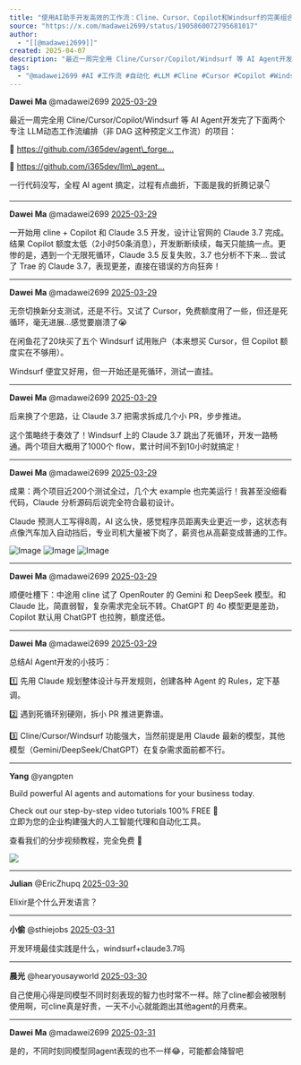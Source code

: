 ```yaml
---
title: "使用AI助手开发高效的工作流：Cline、Cursor、Copilot和Windsurf的完美组合"
source: "https://x.com/madawei2699/status/1905860072795681017"
author:
  - "[[@madawei2699]]"
created: 2025-04-07
description: "最近一周完全用 Cline/Cursor/Copilot/Windsurf 等 AI Agent开发完了下面两个专注 LLM动态工作流编排（非 DAG 这种预定义工作流）的项目： https://github.com/i365dev/agent_forge… https:/"
tags:
  - "@madawei2699 #AI #工作流 #自动化 #LLM #Cline #Cursor #Copilot #Windsurf #开发"
---
```

**Dawei Ma** @madawei2699 [2025-03-29](https://x.com/madawei2699/status/1905860072795681017)

最近一周完全用 Cline/Cursor/Copilot/Windsurf 等 AI Agent开发完了下面两个专注 LLM动态工作流编排（非 DAG 这种预定义工作流）的项目：

🔗 https://github.com/i365dev/agent\_forge…

🔗 https://github.com/i365dev/llm\_agent…

一行代码没写，全程 AI agent 搞定，过程有点曲折，下面是我的折腾记录👇

---

**Dawei Ma** @madawei2699 [2025-03-29](https://x.com/madawei2699/status/1905862440128070044)

一开始用 cline + Copilot 和 Claude 3.5 开发，设计让官网的 Claude 3.7 完成。结果 Copilot 额度太低（2小时50条消息），开发断断续续，每天只能搞一点。更惨的是，遇到一个无限死循环，Claude 3.5 反复失败，3.7 也分析不下来… 尝试了 Trae 的 Claude 3.7，表现更差，直接在错误的方向狂奔！

---

**Dawei Ma** @madawei2699 [2025-03-29](https://x.com/madawei2699/status/1905862442510327896)

无奈切换新分支测试，还是不行。又试了 Cursor，免费额度用了一些，但还是死循环，毫无进展…感觉要崩溃了😭

在闲鱼花了20块买了五个 Windsurf 试用账户（本来想买 Cursor，但 Copilot 额度实在不够用）。

Windsurf 便宜又好用，但一开始还是死循环，测试一直挂。

---

**Dawei Ma** @madawei2699 [2025-03-29](https://x.com/madawei2699/status/1905862444779508057)

后来换了个思路，让 Claude 3.7 把需求拆成几个小 PR，步步推进。

这个策略终于奏效了！Windsurf 上的 Claude 3.7 跳出了死循环，开发一路畅通。两个项目大概用了1000个 flow，累计时间不到10小时就搞定！

---

**Dawei Ma** @madawei2699 [2025-03-29](https://x.com/madawei2699/status/1905862448969887995)

成果：两个项目近200个测试全过，几个大 example 也完美运行！我甚至没细看代码，Claude 分析源码后说完全符合最初设计。

Claude 预测人工写得8周，AI 这么快，感觉程序员距离失业更近一步，这状态有点像汽车加入自动挡后，专业司机大量被下岗了，薪资也从高薪变成普通的工作。

![Image](https://pbs.twimg.com/media/GnL7Czyb0AA9PoL?format=jpg&name=large) ![Image](https://pbs.twimg.com/media/GnL7FqmbIAAxOrl?format=jpg&name=large) ![Image](https://pbs.twimg.com/media/GnL7Iiwa4AAhcfJ?format=jpg&name=large)

---

**Dawei Ma** @madawei2699 [2025-03-29](https://x.com/madawei2699/status/1905862451796803792)

顺便吐槽下：中途用 cline 试了 OpenRouter 的 Gemini 和 DeepSeek 模型。和 Claude 比，简直弱智，复杂需求完全玩不转。ChatGPT 的 4o 模型更是差劲，Copilot 默认用 ChatGPT 也拉胯，额度还低。

---

**Dawei Ma** @madawei2699 [2025-03-29](https://x.com/madawei2699/status/1905862453830750507)

总结AI Agent开发的小技巧：

1️⃣ 先用 Claude 规划整体设计与开发规则，创建各种 Agent 的 Rules，定下基调。

2️⃣ 遇到死循环别硬刚，拆小 PR 推进更靠谱。

3️⃣ Cline/Cursor/Windsurf 功能强大，当然前提是用 Claude 最新的模型，其他模型（Gemini/DeepSeek/ChatGPT）在复杂需求面前都不行。

---

**Yang** @yangpten

Build powerful AI agents and automations for your business today.

Check out our step-by-step video tutorials 100% FREE 🥳  
立即为您的企业构建强大的人工智能代理和自动化工具。

查看我们的分步视频教程，完全免费 🥳

![](https://pbs.twimg.com/media/GQrbMqGbMAETYdf?format=png&name=large)

---

**Julian** @EricZhupq [2025-03-30](https://x.com/EricZhupq/status/1906246378021585164)

Elixir是个什么开发语言？

---

**小偷** @sthiejobs [2025-03-31](https://x.com/sthiejobs/status/1906567676757225814)

开发环境最佳实践是什么，windsurf+claude3.7吗

---

**晨光** @hearyousayworld [2025-03-30](https://x.com/hearyousayworld/status/1906469284089381170)

自己使用心得是同模型不同时刻表现的智力也时常不一样。除了cline都会被限制使用啊，可cline真是好贵，一天不小心就能跑出其他agent的月费来。

---

**Dawei Ma** @madawei2699 [2025-03-31](https://x.com/madawei2699/status/1906499108636131611)

是的，不同时刻同模型同agent表现的也不一样😂，可能都会降智吧